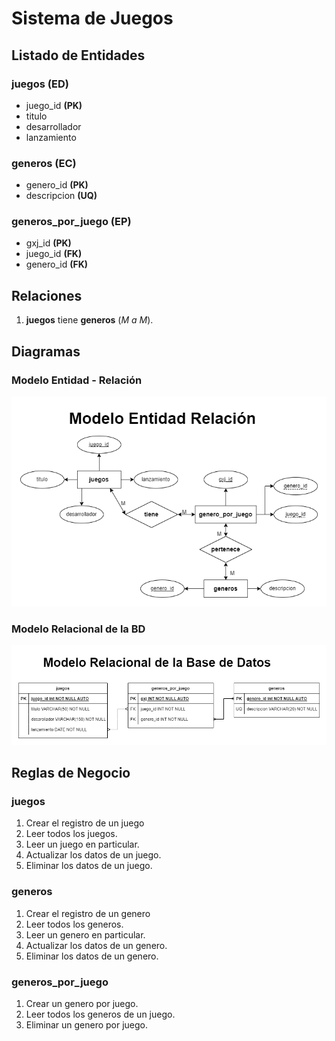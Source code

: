 # Sistema de Juegos

## Listado de Entidades

### juegos **(ED)**

- juego_id **(PK)**
- titulo
- desarrollador
- lanzamiento

### generos **(EC)**

- genero_id **(PK)**
- descripcion **(UQ)**

### generos_por_juego **(EP)**

- gxj_id **(PK)**
- juego_id **(FK)**
- genero_id **(FK)**

## Relaciones

1.  **juegos** tiene **generos** (_M a M_).

## Diagramas

### Modelo Entidad - Relación

![Modelo Entidad - Relación](./Juegos_ModeloE-R.png)

### Modelo Relacional de la BD

![Modelo Relacional de la BD](./Juegos_ModeloRelacional.png)

## Reglas de Negocio

### juegos

1. Crear el registro de un juego
1. Leer todos los juegos.
1. Leer un juego en particular.
1. Actualizar los datos de un juego.
1. Eliminar los datos de un juego.

### generos

1. Crear el registro de un genero
1. Leer todos los generos.
1. Leer un genero en particular.
1. Actualizar los datos de un genero.
1. Eliminar los datos de un genero.

### generos_por_juego

1. Crear un genero por juego.
1. Leer todos los generos de un juego.
1. Eliminar un genero por juego.
